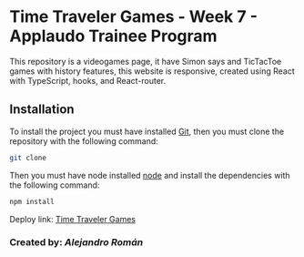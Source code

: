 # **Time Traveler Games - Week 7 - Applaudo Trainee Program**

This repository is a videogames page, it have Simon says and TicTacToe games with history features, this website is responsive, created using React with TypeScript, hooks, and React-router.

## Installation

To install the project you must have installed [Git](https://git-scm.com/downloads), then you must clone the repository with the following command:

```bash
git clone
```

Then you must have node installed [node](https://nodejs.org/es/) and install the dependencies with the following command:

```bash
npm install
```

Deploy link: [Time Traveler Games]()

### Created by: **_Alejandro Román_**
